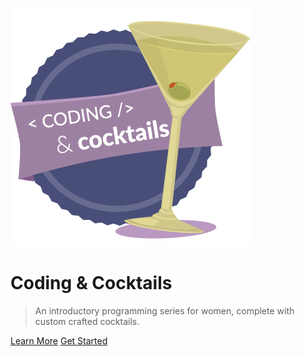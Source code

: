 ![](images/logo-large.png ':size=250')

# Coding & Cocktails
> An introductory programming series for women, complete with custom crafted cocktails.

[Learn More](https://codingandcocktails.kcwomenintech.org/)
[Get Started](#worksheets)
